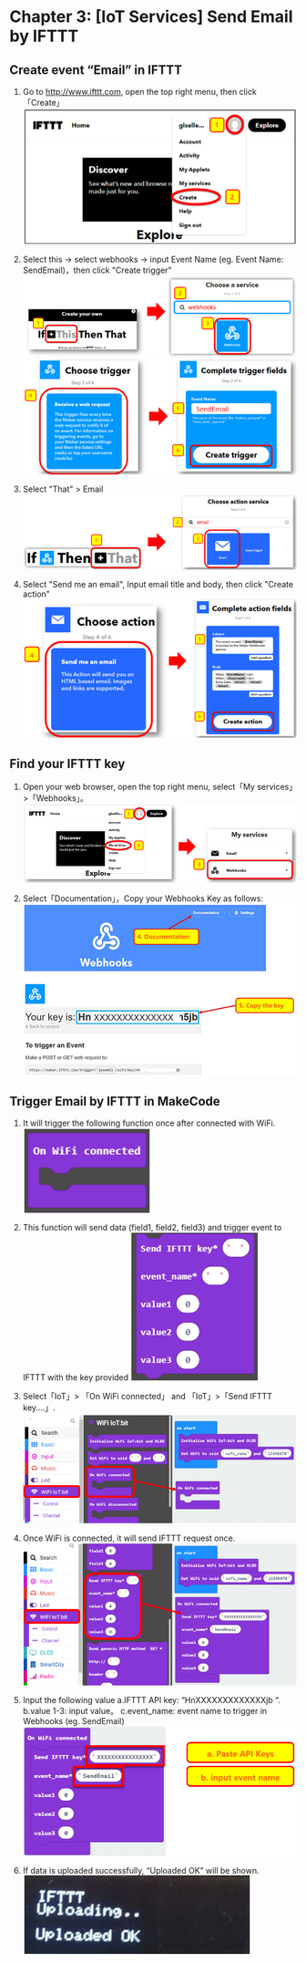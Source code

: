 # Chapter 3: [IoT Services] Send Email by IFTTT

## Create event “Email” in IFTTT

1. Go to http://www.ifttt.com, open the top right menu, then click「Create」
![pic](images/Ch3_01.png)

2. Select this -> select webhooks -> input Event Name (eg. Event Name: SendEmail)，then click "Create trigger"
![pic](images/Ch3_02.png)
![pic](images/Ch3_03.png)

3. Select "That" > Email
![pic](images/Ch3_04.png)

4. Select "Send me an email", Input email title and body, then click "Create action"
![pic](images/Ch3_05.png)


## Find your IFTTT key

1. Open your web browser, open the top right menu, select「My services」>「Webhooks」。
![pic](images/Ch3_06.png)

2. Select「Documentation」，Copy your Webhooks Key as follows:
![pic](images/Ch3_07.png)


## Trigger Email by IFTTT in MakeCode

1. It will trigger the following function once after connected with WiFi.
![pic](images/Ch3_08.png)

2. This function will send data (field1, field2, field3) and trigger event to IFTTT with the key provided
![pic](images/Ch3_09.png)

3. Select「IoT」> 「On WiFi connected」 and 「IoT」>「Send IFTTT key….」.
![pic](images/Ch3_10.png)

4. Once WiFi is connected, it will send IFTTT request once.
![pic](images/Ch3_11.png)

5. Input the following value
a.IFTTT API key: “HnXXXXXXXXXXXXXjb “. 
b.value 1-3: input value。
c.event_name: event name to trigger in Webhooks (eg. SendEmail)
![pic](images/Ch3_12.png)

6. If data is uploaded successfully, “Uploaded OK” will be shown.
![pic](images/Ch3_13.png)
